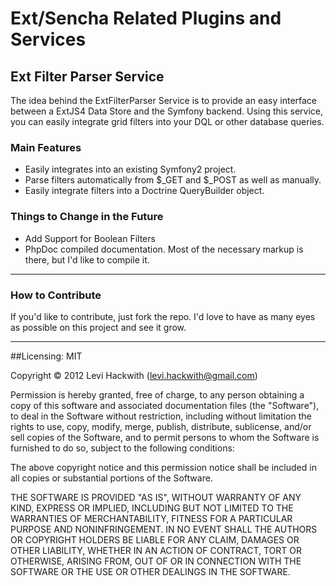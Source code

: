 # Ext/Sencha Related Plugins and Services



## Ext Filter Parser Service

The idea behind the ExtFilterParser Service is to provide an easy interface between a ExtJS4 Data Store and the Symfony backend. Using this service, you can easily integrate grid filters into your DQL or other database queries.

### Main Features

* Easily integrates into an existing Symfony2 project.
* Parse filters automatically from $_GET and $_POST as well as manually.
* Easily integrate filters into a Doctrine QueryBuilder object.

### Things to Change in the Future

* Add Support for Boolean Filters
* PhpDoc compiled documentation. Most of the necessary markup is there, but I'd like to compile it.

-------------------------

### How to Contribute

If you'd like to contribute, just fork the repo. I'd love to have as many eyes as possible on this project and see it grow.

-------------------------



##Licensing: MIT

Copyright &copy; 2012 Levi Hackwith (levi.hackwith@gmail.com)

Permission is hereby granted, free of charge, to any person obtaining a copy of this software and associated documentation files (the "Software"), to deal in the Software without restriction, including without limitation the rights to use, copy, modify, merge, publish, distribute, sublicense, and/or sell copies of the Software, and to permit persons to whom the Software is furnished to do so, subject to the following conditions:

The above copyright notice and this permission notice shall be included in all copies or substantial portions of the Software.

THE SOFTWARE IS PROVIDED "AS IS", WITHOUT WARRANTY OF ANY KIND, EXPRESS OR IMPLIED, INCLUDING BUT NOT LIMITED TO THE WARRANTIES OF MERCHANTABILITY, FITNESS FOR A PARTICULAR PURPOSE AND NONINFRINGEMENT. IN NO EVENT SHALL THE AUTHORS OR COPYRIGHT HOLDERS BE LIABLE FOR ANY CLAIM, DAMAGES OR OTHER LIABILITY, WHETHER IN AN ACTION OF CONTRACT, TORT OR OTHERWISE, ARISING FROM, OUT OF OR IN CONNECTION WITH THE SOFTWARE OR THE USE OR OTHER DEALINGS IN THE SOFTWARE.
